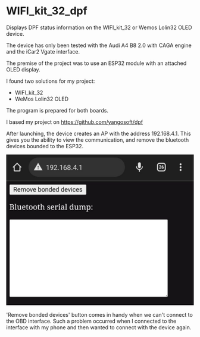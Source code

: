 # WIFI_kit_32_dpf
Displays DPF status information on the WIFI_kit_32 or Wemos Lolin32 OLED device.

The device has only been tested with the Audi A4 B8 2.0 with CAGA engine and the iCar2 Vgate interface.

The premise of the project was to use an ESP32 module with an attached OLED display.

I found two solutions for my project: 

* WIFI_kit_32 
* WeMos Lolin32 OLED

The program is prepared for both boards.

I based my project on https://github.com/yangosoft/dpf

After launching, the device creates an AP with the address 192.168.4.1. This gives you the ability to view the communication, and remove the bluetooth devices bounded to the ESP32.

![Screenshot](docs/esp_website.png)

'Remove bonded devices' button comes in handy when we can't connect to the OBD interface.
Such a problem occurred when I connected to the interface with my phone and then wanted to connect with the device again.